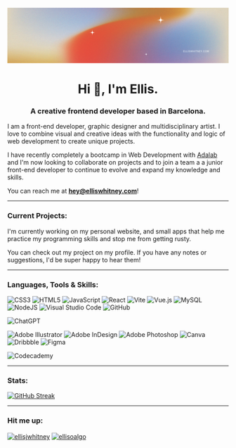 ![hero](https://github.com/ellisoalgo/ellisoalgo/blob/main/hero.png)

<h1 align="center">Hi 👋, I'm Ellis.</h1>
<h3 align="center">A creative frontend developer based in Barcelona.</h3>

<p>I am a front-end developer, graphic designer and multidisciplinary artist. I love to combine visual and creative ideas with the functionality and logic of web development to create unique projects.</p>
<p>I have recently completely a bootcamp in Web Development with <a href="https://github.com/adalab">Adalab</a> and I'm now looking to collaborate on projects and to join a team a a junior front-end developer to continue to evolve and expand my knowledge and skills.</p>

You can reach me at **hey@elliswhitney.com**!

***

<h3>Current Projects:</h3>

<p>I'm currently working on my personal website, and small apps that help me practice my programming skills and stop me from getting rusty.</p>

<p>You can check out my project on my profile. If you have any notes or suggestions, I'd be super happy to hear them!</p>

***

<h3 align="left">Languages, Tools & Skills:</h3>

![CSS3](https://img.shields.io/badge/css3-%231572B6.svg?style=for-the-badge&logo=css3&logoColor=white)
![HTML5](https://img.shields.io/badge/html5-%23E34F26.svg?style=for-the-badge&logo=html5&logoColor=white)
![JavaScript](https://img.shields.io/badge/javascript-%23323330.svg?style=for-the-badge&logo=javascript&logoColor=%23F7DF1E)
![React](https://img.shields.io/badge/react-%2320232a.svg?style=for-the-badge&logo=react&logoColor=%2361DAFB)
![Vite](https://img.shields.io/badge/vite-%23646CFF.svg?style=for-the-badge&logo=vite&logoColor=white)
![Vue.js](https://img.shields.io/badge/vuejs-%2335495e.svg?style=for-the-badge&logo=vuedotjs&logoColor=%234FC08D)
![MySQL](https://img.shields.io/badge/mysql-4479A1.svg?style=for-the-badge&logo=mysql&logoColor=white)
![NodeJS](https://img.shields.io/badge/node.js-6DA55F?style=for-the-badge&logo=node.js&logoColor=white)
![Visual Studio Code](https://img.shields.io/badge/Visual%20Studio%20Code-0078d7.svg?style=for-the-badge&logo=visual-studio-code&logoColor=white)
![GitHub](https://img.shields.io/badge/github-%23121011.svg?style=for-the-badge&logo=github&logoColor=white)

![ChatGPT](https://img.shields.io/badge/chatGPT-74aa9c?style=for-the-badge&logo=openai&logoColor=white)

![Adobe Illustrator](https://img.shields.io/badge/adobe%20illustrator-%23FF9A00.svg?style=for-the-badge&logo=adobe%20illustrator&logoColor=white)
![Adobe InDesign](https://img.shields.io/badge/Adobe%20InDesign-49021F?style=for-the-badge&logo=adobeindesign&logoColor=white)
![Adobe Photoshop](https://img.shields.io/badge/adobe%20photoshop-%2331A8FF.svg?style=for-the-badge&logo=adobe%20photoshop&logoColor=white)
![Canva](https://img.shields.io/badge/Canva-%2300C4CC.svg?style=for-the-badge&logo=Canva&logoColor=white)
![Dribbble](https://img.shields.io/badge/Dribbble-EA4C89?style=for-the-badge&logo=dribbble&logoColor=white)
![Figma](https://img.shields.io/badge/figma-%23F24E1E.svg?style=for-the-badge&logo=figma&logoColor=white)

![Codecademy](https://img.shields.io/badge/Codecademy-FFF0E5?style=for-the-badge&logo=codecademy&logoColor=1F243A)

***

<h3>Stats:</h3>

[![GitHub Streak](http://github-readme-streak-stats.herokuapp.com?user=ellisoalgo&theme=dark&hide_border=true)](https://git.io/streak-stats)

***

<h3 align="left">Hit me up:</h3>
<p align="left">
<a href="https://linkedin.com/in/ellisjwhitney" target="blank"><img align="center" src="https://raw.githubusercontent.com/rahuldkjain/github-profile-readme-generator/master/src/images/icons/Social/linked-in-alt.svg" alt="ellisjwhitney" height="30" width="40" /></a>
<a href="https://instagram.com/ellisoalgo" target="blank"><img align="center" src="https://raw.githubusercontent.com/rahuldkjain/github-profile-readme-generator/master/src/images/icons/Social/instagram.svg" alt="ellisoalgo" height="30" width="40" /></a>
</p>
